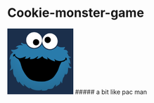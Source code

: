 # Cookie-monster-game
<img src="https://github.com/Mateusz-Kalwinski/Cookie-monster-game/blob/master/postac.png" width="150">
##### a bit like pac man
